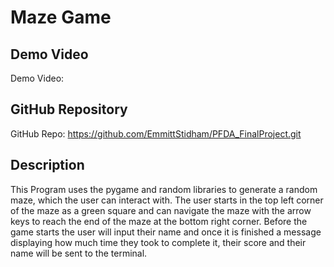 # Maze Game

## Demo Video
Demo Video: <URL>

## GitHub Repository
GitHub Repo: <https://github.com/EmmittStidham/PFDA_FinalProject.git>

## Description
This Program uses the pygame and random libraries to generate a random maze, which the user can interact with. The user starts
in the top left corner of the maze as a green square and can navigate the maze with the arrow keys to reach the end of the
maze at the bottom right corner. Before the game starts the user will input their name and once it is finished a message displaying how much time they took to complete it, their score and their name will be sent to the terminal. 